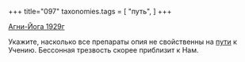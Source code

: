 +++
title="097"
taxonomies.tags = [
 "путь",
]
+++

[Агни-Йога 1929г](/agni/1929)

Укажите, насколько все препараты опия не свойственны на [пути](/tags/путь) к Учению. Бессонная трезвость скорее приблизит к Нам.